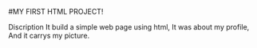 #MY FIRST HTML PROJECT!

Discription
It build a simple web page using html, 
It was about my profile,
And it carrys my picture.
